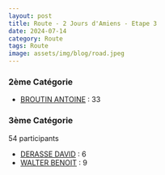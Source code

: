 ```yaml
---
layout: post
title: Route - 2 Jours d'Amiens - Etape 3
date: 2024-07-14
category: Route
tags: Route
image: assets/img/blog/road.jpeg
---
```


### 2ème Catégorie
- [BROUTIN ANTOINE](https://teamspecializedlille.github.io/works/broutinantoine) : 33

### 3ème Catégorie
54 participants
- [DERASSE DAVID](https://teamspecializedlille.github.io/works/derassedavid) : 6
- [WALTER BENOIT](https://teamspecializedlille.github.io/works/walterbenoit) : 9